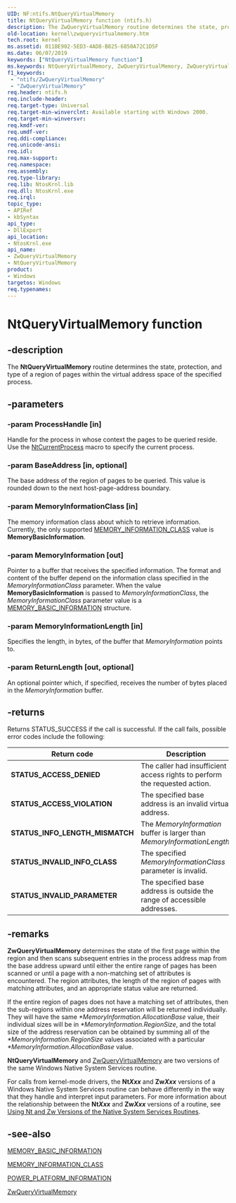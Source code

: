 ```yaml
---
UID: NF:ntifs.NtQueryVirtualMemory
title: NtQueryVirtualMemory function (ntifs.h)
description: The ZwQueryVirtualMemory routine determines the state, protection, and type of a region of pages within the virtual address space of the subject process.
old-location: kernel\zwqueryvirtualmemory.htm
tech.root: kernel
ms.assetid: 011BE902-5ED3-4AD8-B825-6850A72C1D5F
ms.date: 06/07/2019
keywords: ["NtQueryVirtualMemory function"]
ms.keywords: NtQueryVirtualMemory, ZwQueryVirtualMemory, ZwQueryVirtualMemory routine [Kernel-Mode Driver Architecture], kernel.zwqueryvirtualmemory, ntifs/NtQueryVirtualMemory, ntifs/ZwQueryVirtualMemory
f1_keywords:
 - "ntifs/ZwQueryVirtualMemory"
 - "ZwQueryVirtualMemory"
req.header: ntifs.h
req.include-header: 
req.target-type: Universal
req.target-min-winverclnt: Available starting with Windows 2000.
req.target-min-winversvr: 
req.kmdf-ver: 
req.umdf-ver: 
req.ddi-compliance: 
req.unicode-ansi: 
req.idl: 
req.max-support: 
req.namespace: 
req.assembly: 
req.type-library: 
req.lib: NtosKrnl.lib
req.dll: NtosKrnl.exe
req.irql: 
topic_type:
- APIRef
- kbSyntax
api_type:
- DllExport
api_location:
- NtosKrnl.exe
api_name:
- ZwQueryVirtualMemory
- NtQueryVirtualMemory
product:
- Windows
targetos: Windows
req.typenames: 
---
```


# NtQueryVirtualMemory function

## -description

The **NtQueryVirtualMemory** routine determines the state, protection, and type of a region of pages within the virtual address space of the specified process.

## -parameters

### -param ProcessHandle [in]

Handle for the process in whose context the pages to be queried reside. Use the [NtCurrentProcess](https://docs.microsoft.com/windows-hardware/drivers/kernel/mm-bad-pointer) macro to specify the current process.

### -param BaseAddress [in, optional]

The base address of the region of pages to be queried. This value is rounded down to the next host-page-address boundary.

### -param MemoryInformationClass [in]

The memory information class about which to retrieve information. Currently, the only supported [MEMORY_INFORMATION_CLASS](https://docs.microsoft.com/windows-hardware/drivers/ddi/ntifs/ne-ntifs-_memory_information_class) value is **MemoryBasicInformation**.

### -param MemoryInformation [out]

Pointer to a buffer that receives the specified information.  The format and content of the buffer depend on the information class specified in the *MemoryInformationClass* parameter. When the value **MemoryBasicInformation** is passed to *MemoryInformationClass*, the *MemoryInformationClass* parameter value is a [MEMORY_BASIC_INFORMATION](https://docs.microsoft.com/windows-hardware/drivers/ddi/ntifs/ns-ntifs-_memory_basic_information) structure.

### -param MemoryInformationLength [in]

Specifies the length, in bytes, of the buffer that *MemoryInformation* points to.

### -param ReturnLength [out, optional]

An optional pointer which, if specified, receives the number of bytes placed in the *MemoryInformation* buffer.

## -returns

Returns STATUS_SUCCESS if the call is successful. If the call fails, possible error codes include the following:

| Return code | Description |
| ----------- | ----------- |
| **STATUS_ACCESS_DENIED** | The caller had insufficient access rights to perform the requested action. |
| **STATUS_ACCESS_VIOLATION** | The specified base address is an invalid virtual address. |
| **STATUS_INFO_LENGTH_MISMATCH** | The *MemoryInformation* buffer is larger than *MemoryInformationLength.* |
| **STATUS_INVALID_INFO_CLASS** | The specified *MemoryInformationClass* parameter is invalid. |
| **STATUS_INVALID_PARAMETER** | The specified base address is outside the range of accessible addresses. |

## -remarks

**ZwQueryVirtualMemory** determines the state of the first page within the region and then scans subsequent entries in the process address map from the base address upward until either the entire range of pages has been scanned or until a page with a non-matching set of attributes is encountered. The region attributes, the length of the region of pages with matching attributes, and an appropriate status value are returned.

If the entire region of pages does not have a matching set of attributes, then the sub-regions within one address reservation will be returned individually. They will have the same *\*MemoryInformation.AllocationBase* value, their individual sizes will be in *\*MemoryInformation.RegionSize*, and the total size of the address reservation can be obtained by summing all of the *\*MemoryInformation.RegionSize* values associated with a particular *\*MemoryInformation.AllocationBase* value.

**NtQueryVirtualMemory** and [ZwQueryVirtualMemory](https://msdn.microsoft.com/library/windows/hardware/dn957455(v=vs.85).aspx(d=robot)) are two versions of the same Windows Native System Services routine.

For calls from kernel-mode drivers, the **Nt*Xxx*** and **Zw*Xxx*** versions of a Windows Native System Services routine can behave differently in the way that they handle and interpret input parameters. For more information about the relationship between the **Nt*Xxx*** and **Zw*Xxx*** versions of a routine, see [Using Nt and Zw Versions of the Native System Services Routines](https://docs.microsoft.com/windows-hardware/drivers/kernel/using-nt-and-zw-versions-of-the-native-system-services-routines).

## -see-also

[MEMORY_BASIC_INFORMATION](https://docs.microsoft.com/windows-hardware/drivers/ddi/ntifs/ns-ntifs-_memory_basic_information)

[MEMORY_INFORMATION_CLASS](https://docs.microsoft.com/windows-hardware/drivers/ddi/ntifs/ne-ntifs-_memory_information_class)

[POWER_PLATFORM_INFORMATION](https://docs.microsoft.com/windows-hardware/drivers/ddi/wdm/ns-wdm-_power_platform_information)

[ZwQueryVirtualMemory](https://msdn.microsoft.com/library/windows/hardware/dn957455(v=vs.85).aspx(d=robot))
